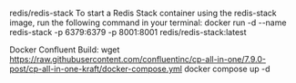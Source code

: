 redis/redis-stack
To start a Redis Stack container using the redis-stack image, run the following command in your terminal:
docker run -d --name redis-stack -p 6379:6379 -p 8001:8001 redis/redis-stack:latest

Docker Confluent Build:
wget https://raw.githubusercontent.com/confluentinc/cp-all-in-one/7.9.0-post/cp-all-in-one-kraft/docker-compose.yml
docker compose up -d
